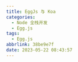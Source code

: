```yaml
---
title: EggJs 与 Koa
categories:
  - Node 全栈开发
  - Egg.js
tags:
  - Egg.js
abbrlink: 38be9e7f
date: 2023-05-22 08:43:57
---
```


